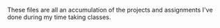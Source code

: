 These files are all an accumulation of the projects and assignments I've done during my time taking classes.
